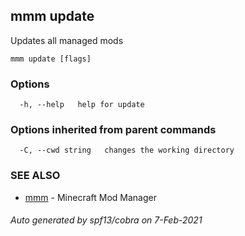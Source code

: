 ## mmm update

Updates all managed mods

```
mmm update [flags]
```

### Options

```
  -h, --help   help for update
```

### Options inherited from parent commands

```
  -C, --cwd string   changes the working directory
```

### SEE ALSO

* [mmm](mmm.md)	 - Minecraft Mod Manager

###### Auto generated by spf13/cobra on 7-Feb-2021
